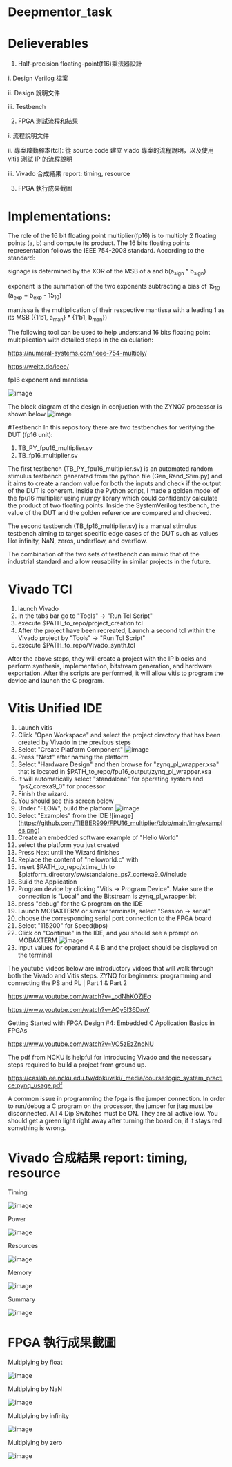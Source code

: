 # Deepmentor_task

# Delieverables
1. Half-precision floating-point(f16)乘法器設計

i. Design Verilog 檔案

ii. Design 說明文件

iii. Testbench

2. FPGA 測試流程和結果

i. 流程說明文件

ii. 專案啟動腳本(tcl): 從 source code 建立 viado 專案的流程說明，以及使用 vitis 測試 IP 的流程說明

iii. Vivado 合成結果 report: timing, resource

3. FPGA 執行成果截圖

# Implementations:
The role of the 16 bit floating point multiplier(fp16) is to multiply 2 floating points (a, b) and compute its product. The 16 bits floating points representation follows the IEEE 754-2008 standard. 
According to the standard:

signage is determined by the XOR of the MSB of a and b(a<sub>sign</sub> ^ b<sub>sign</sub>)

exponent is the summation of the two exponents subtracting a bias of 15<sub>10</sub> (a<sub>exp</sub> + b<sub>exp</sub> - 15<sub>10</sub>)

mantissa is the multiplication of their respective mantissa with a leading 1 as its MSB ({1'b1, a<sub>man</sub>} * {1'b1, b<sub>man</sub>})

The following tool can be used to help understand 16 bits floating point multiplication with detailed steps in the calculation:

https://numeral-systems.com/ieee-754-multiply/

https://weitz.de/ieee/

fp16 exponent and mantissa

![image](https://github.com/TIBBER999/Deepmentor_task/blob/main/img/b22592916ffccc87101c4eac9d6722f4.png)

The block diagram of the design in conjuction with the ZYNQ7 processor is shown below
![image](https://github.com/TIBBER999/Deepmentor_task/blob/main/img/block%20diagram.png)

#Testbench
In this repository there are two testbenches for verifying the DUT (fp16 unit): 

1. TB_PY_fpu16_multiplier.sv
2. TB_fp16_multiplier.sv

The first testbench (TB_PY_fpu16_multiplier.sv) is an automated random stimulus testbench generated from the python file (Gen_Rand_Stim.py) and it aims to create a random value for both the inputs and check if the output of the DUT is coherent. Inside the Python script, I made a golden model of the fpu16 multiplier using numpy library which could confidently calculate the product of two floating points. Inside the SystemVerilog testbench, the value of the DUT and the golden reference are compared and checked.

The second testbench (TB_fp16_multiplier.sv) is a manual stimulus testbench aiming to target specific edge cases of the DUT such as values like infinity, NaN, zeros, underflow, and overflow. 

The combination of the two sets of testbench can mimic that of the industrial standard and allow reusability in similar projects in the future.

# Vivado TCl


1. launch Vivado
2. In the tabs bar go to "Tools" -> "Run Tcl Script"
3. execute $PATH_to_repo/project_creation.tcl
4. After the project have been recreated, Launch a second tcl within the Vivado project by "Tools" -> "Run Tcl Script"
5. execute $PATH_to_repo/Vivado_synth.tcl

After the above steps, they will create a project with the IP blocks and perform synthesis, implementation, bitstream generation, and hardware exportation. After the scripts are performed, it will allow vitis to program the device and launch the C program.

# Vitis Unified IDE 

1. Launch vitis
2. Click "Open Workspace" and select the project directory that has been created by Vivado in the previous steps 
3. Select "Create Platform Component" 
![image](https://github.com/TIBBER999/FPU16_multiplier/blob/main/img/platform.png)
4. Press "Next" after naming the platform
5. Select "Hardware Design" and then browse for "zynq_pl_wrapper.xsa" that is located in $PATH_to_repo/fpu16_output/zynq_pl_wrapper.xsa
6. It will automatically select "standalone" for operating system and "ps7_corexa9_0" for processor
7. Finish the wizard.
8. You should see this screen below
9. Under "FLOW", build the platform
![image](https://github.com/TIBBER999/FPU16_multiplier/blob/main/img/after%20platform.png)
10. Select "Examples" from the IDE
![image] (https://github.com/TIBBER999/FPU16_multiplier/blob/main/img/examples.png)
11. Create an embedded software example of "Hello World"
12. select the platform you just created 
13. Press Next until the Wizard finishes
14. Replace the content of "helloworld.c" with  
15. Insert $PATH_to_repo/xtime_l.h to $platform_directory/sw/standalone_ps7_cortexa9_0/include
16. Build the Application
17. Program device by clicking "Vitis -> Program Device". Make sure the connection is "Local" and the Bitstream is zynq_pl_wrapper.bit
18. press "debug" for the C program on the IDE
19. Launch MOBAXTERM or similar terminals, select "Session -> serial"
20. choose the corresponding serial port connection to the FPGA board
21. Select "115200" for Speed(bps)
22. Click on "Continue" in the IDE, and you should see a prompt on MOBAXTERM
![image](https://github.com/TIBBER999/FPU16_multiplier/blob/main/img/continue.png)
23. Input values for operand A & B and the project should be displayed on the terminal 

The youtube videos below are introductory videos that will walk through both the Vivado and Vitis steps.
ZYNQ for beginners: programming and connecting the PS and PL | Part 1 & Part 2

https://www.youtube.com/watch?v=_odNhKOZjEo

https://www.youtube.com/watch?v=AOy5l36DroY 

Getting Started with FPGA Design #4: Embedded C Application Basics in FPGAs

https://www.youtube.com/watch?v=VO5zEzZnoNU


The pdf from NCKU is helpful for introducing Vivado and the necessary steps required to build a project from ground up.

https://caslab.ee.ncku.edu.tw/dokuwiki/_media/course:logic_system_practice:pynq_usage.pdf

A common issue in programming the fpga is the jumper connection. In order to run/debug a C program on the processor, the jumper for jtag must be disconnected. All 4 Dip Switches must be ON. They are all active low. You should get a green light right away after turning the board on, if it stays red something is wrong.


# Vivado 合成結果 report: timing, resource
Timing 

![image](https://github.com/TIBBER999/FPU16_multiplier/blob/main/img/Timing.png)

Power

![image](https://github.com/TIBBER999/FPU16_multiplier/blob/main/img/power.png)

Resources 

![image](https://github.com/TIBBER999/FPU16_multiplier/blob/main/img/resources%20.png)

Memory

![image](https://github.com/TIBBER999/FPU16_multiplier/blob/main/img/memory.png)

Summary 

![image](https://github.com/TIBBER999/FPU16_multiplier/blob/main/img/summary.png)


# FPGA 執行成果截圖
Multiplying by float

![image](https://github.com/TIBBER999/FPU16_multiplier/blob/main/img/a%2Bb.png)

Multiplying by NaN

![image](https://github.com/TIBBER999/FPU16_multiplier/blob/main/img/nan.png)

Multiplying by infinity

![image](https://github.com/TIBBER999/FPU16_multiplier/blob/main/img/inf.png)

Multiplying by zero

![image](https://github.com/TIBBER999/FPU16_multiplier/blob/main/img/zero.png)
